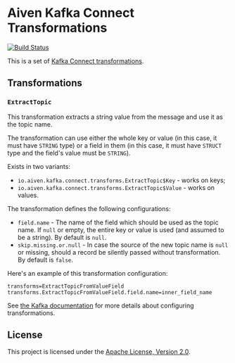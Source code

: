 # Aiven Kafka Connect Transformations

[![Build Status](https://travis-ci.org/aiven/aiven-kafka-connect-transforms.svg?branch=master)](https://travis-ci.org/aiven/aiven-kafka-connect-transforms)

This is a set of [Kafka Connect transformations](https://kafka.apache.org/documentation/#connect_transforms).

## Transformations

### `ExtractTopic`

This transformation extracts a string value from the message and use it as the topic name.

The transformation can use either the whole key or value (in this case, it must have `STRING` type) or a field in them (in this case, it must have `STRUCT` type and the field's value must be `STRING`).

Exists in two variants:
- `io.aiven.kafka.connect.transforms.ExtractTopic$Key` - works on keys;
- `io.aiven.kafka.connect.transforms.ExtractTopic$Value` - works on values.

The transformation defines the following configurations:

- `field.name` - The name of the field which should be used as the topic name. If `null` or empty, the entire key or value is used (and assumed to be a string). By default is `null`.
- `skip.missing.or.null` - In case the source of the new topic name is `null` or missing, should a record be silently passed without transformation. By default is `false`.

Here's an example of this transformation configuration:

```properties
transforms=ExtractTopicFromValueField
transforms.ExtractTopicFromValueField.field.name=inner_field_name
```

See [the Kafka documentation](https://kafka.apache.org/documentation/#connect_transforms) for more details about configuring transformations. 

## License

This project is licensed under the [Apache License, Version 2.0](LICENSE).
